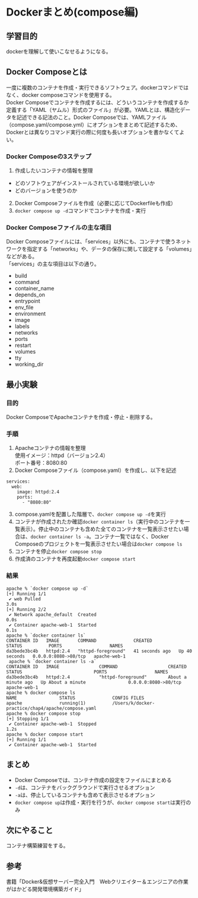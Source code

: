 # Dockerまとめ(compose編)

## 学習目的
dockerを理解して使いこなせるようになる。

## Docker Composeとは  
一度に複数のコンテナを作成・実行できるソフトウェア。dockerコマンドではなく、docker composeコマンドを使用する。  
Docker Composeでコンテナを作成するには、どういうコンテナを作成するか定義する「YAML（ヤムル）形式のファイル」が必要。YAMLとは、構造化データを記述できる記法のこと。Docker Composeでは、YAMLファイル（compose.yaml/compose.yml）にオプションをまとめて記述するため、Dockerとは異なりコマンド実行の際に何度も長いオプションを書かなくてよい。

### Docker Composeの3ステップ 
1. 作成したいコンテナの情報を整理  
  - どのソフトウェアがインストールされている環境が欲しいか  
  - どのバージョンを使うのか  
2. Docker Composeファイルを作成（必要に応じてDockerfileも作成）    
3. `docker compose up -d`コマンドでコンテナを作成・実行  

### Docker Composeファイルの主な項目  
Docker Composeファイルには、「services」以外にも、コンテナで使うネットワークを指定する「networks」や、データの保存に関して設定する「volumes」などがある。  
「services」の主な項目は以下の通り。  
- build  
- command  
- container_name  
- depends_on  
- entrypoint  
- env_file  
- environment  
- image  
- labels  
- networks  
- ports  
- restart  
- volumes  
- tty  
- working_dir

## 最小実験
### 目的
Docker ComposeでApacheコンテナを作成・停止・削除する。

### 手順
1. Apacheコンテナの情報を整理  
使用イメージ：httpd（バージョン2.4）  
ポート番号：8080:80  
2. Docker Composeファイル（compose.yaml）を作成し、以下を記述    
```
services:
  web:
    image: httpd:2.4
    ports:
      - "8080:80"
```
3. compose.yamlを配置した階層で、`docker compose up -d`を実行  
4. コンテナが作成されたか確認`docker container ls`（実行中のコンテナを一覧表示）。停止中のコンテナも含めた全てのコンテナを一覧表示させたい場合は、`docker container ls -a`。コンテナ一覧ではなく、Docker Composeのプロジェクトを一覧表示させたい場合は`docker compose ls`  
5. コンテナを停止`docker compsoe stop`  
6. 作成済のコンテナを再度起動`docker compose start`  

### 結果
```
apache % `docker compose up -d`
[+] Running 1/1
 ✔ web Pulled                                                                                                                                                                                              3.0s
[+] Running 2/2
 ✔ Network apache_default  Created                                                                                                                                                                         0.0s
 ✔ Container apache-web-1  Started                                                                                                                                                                         0.1s
apache % `docker container ls`
CONTAINER ID   IMAGE       COMMAND              CREATED          STATUS          PORTS                  NAMES
da3bede3bc4b   httpd:2.4   "httpd-foreground"   41 seconds ago   Up 40 seconds   0.0.0.0:8080->80/tcp   apache-web-1
 apache % `docker container ls -a`
CONTAINER ID   IMAGE               COMMAND                   CREATED              STATUS                           PORTS                  NAMES
da3bede3bc4b   httpd:2.4           "httpd-foreground"        About a minute ago   Up About a minute                0.0.0.0:8080->80/tcp   apache-web-1
apache % docker compose ls
NAME                STATUS              CONFIG FILES
apache              running(1)          /Users/k/docker-practice/chap4/apache/compose.yaml
apache % docker compose stop
[+] Stopping 1/1
 ✔ Container apache-web-1  Stopped                                                                                                                                                                         1.2s
apache % docker compose start
[+] Running 1/1
 ✔ Container apache-web-1  Started
```

## まとめ
- Docker Composeでは、コンテナ作成の設定をファイルにまとめる  
- `-d`は、コンテナをバックグラウンドで実行させるオプション  
- `-a`は、停止しているコンテナも含めて表示させるオプション  
- `docker compose up`は作成・実行を行うが、`docker compose start`は実行のみ  


## 次にやること
コンテナ構築練習をする。

## 参考
書籍「Docker&仮想サーバー完全入門　Webクリエイター＆エンジニアの作業がはかどる開発環境構築ガイド」
